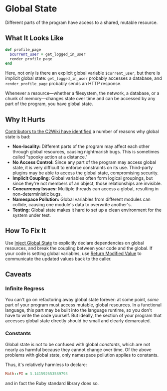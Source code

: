 # Global State

Different parts of the program have access to a shared,
mutable resource.

## What It Looks Like

```ruby
def profile_page
  $current_user = get_logged_in_user
  render_profile_page
end
```

Here, not only is there an explicit global variable
`$current_user`, but there is implicit global state:
`get_logged_in_user` probably accesses a database, and
`render_profile_page` probably sends an HTTP response.

Whenever a resource—whether a filesystem, the network, a
database, or a chunk of memory—changes state over time and
can be accessed by any part of the program, you have global
state.

## Why It Hurts

[Contributors to the C2Wiki have
identified](http://wiki.c2.com/?GlobalVariablesAreBad) a
number of reasons why global state is bad:

- **Non-locality:** Different parts of the program may
  affect each other through global resources, causing
  nightmarish bugs. This is sometimes called "spooky action
  at a distance."
- **No Access Control:** Since any part of the program may
  access global state, it is very difficult to enforce
  constraints on its use. Third-party plugins may be able to
  access the global state, compromising security.
- **Implicit Coupling:** Global variables often form logical
  groupings, but since they're not members of an object,
  those relationships are invisible.
- **Concurrency Issues:** Multiple threads can access a
  global, resulting in non-deterministic bugs.
- **Namespace Pollution:** Global variables from different
  modules can collide, causing one module's data to
  overwrite another's.
- **Testing:** Global state makes it hard to set up a clean
  environment for the system under test.

## How To Fix It

Use [Inject Global
State](../refactorings/inject-global-state.md) to explicitly
declare dependencies on global resources, and break the
coupling between your code and the global. If your code is
setting global variables, use [Return Modified
Value](../refactorings/return-modified-value.md) to
communicate the updated values back to the caller.

## Caveats

### Infinite Regress

You can't go on refactoring away global state forever: at
some point, *some* part of your program must access mutable,
global resources. In a functional language, this part may
be built into the language runtime, so you don't have to
write the code yourself. But ideally, the section of your
program that accesses global state directly should be small
and clearly demarcated.

### Constants

Global state is not to be confused with global *constants*,
which are not nearly as harmful because they cannot change
over time. Of the above problems with global state, only
namespace pollution applies to constants.

Thus, it's relatively harmless to declare:

```ruby
Math::PI = 3.141592653589793
```

and in fact the Ruby standard library does so.
